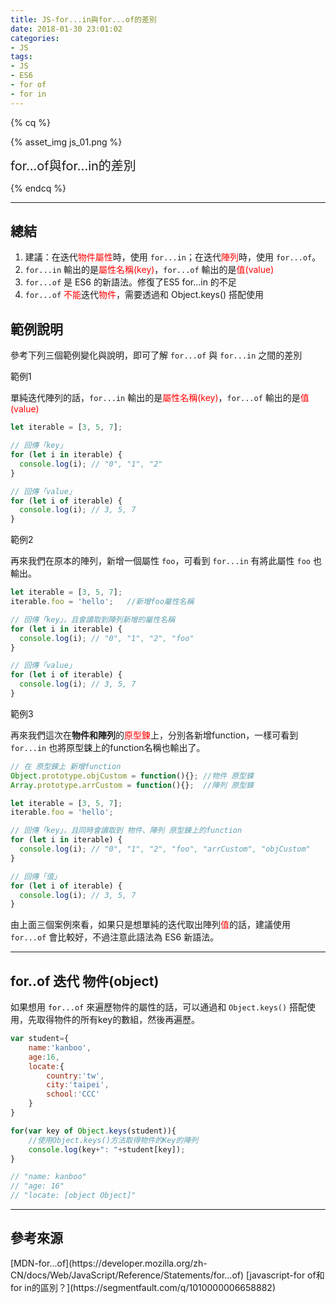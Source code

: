 ```yaml
---
title: JS-for...in與for...of的差別
date: 2018-01-30 23:01:02
categories: 
- JS
tags:
- JS
- ES6
- for of
- for in
---
```


{% cq %}

{% asset_img js_01.png %}

<font style="font-size:20px;">for...of與for...in的差別</font>

{% endcq %}

<!-- more -->
***

## 總結

1. 建議：在迭代<font color="red">物件屬性</font>時，使用 `for...in`；在迭代<font color="red">陣列</font>時，使用 `for...of`。
2. `for...in` 輸出的是<font color="red">屬性名稱(key)</font>，`for...of` 輸出的是<font color="red">值(value)</font>
3. `for...of` 是 ES6 的新語法。修復了ES5 for...in 的不足
4. `for...of` <font color="red">不能</font>迭代<font color="red">物件</font>，需要透過和 Object.keys() 搭配使用

## 範例說明

參考下列三個範例變化與說明，即可了解 `for...of` 與 `for...in` 之間的差別

<span id="inline-purple">範例1</span>

單純迭代陣列的話，`for...in` 輸出的是<font color="red">屬性名稱(key)</font>，`for...of` 輸出的是<font color="red">值(value)</font>

``` js 
let iterable = [3, 5, 7];

// 回傳「key」
for (let i in iterable) {
  console.log(i); // "0", "1", "2"
}

// 回傳「value」
for (let i of iterable) {
  console.log(i); // 3, 5, 7
}
```

<span id="inline-purple">範例2</span>

再來我們在原本的陣列，新增一個屬性 `foo`，可看到 `for...in` 有將此屬性 `foo` 也輸出。

``` js 新增陣列的屬性
let iterable = [3, 5, 7];
iterable.foo = 'hello';   //新增foo屬性名稱

// 回傳「key」，且會讀取到陣列新增的屬性名稱
for (let i in iterable) {
  console.log(i); // "0", "1", "2", "foo"
}

// 回傳「value」
for (let i of iterable) {
  console.log(i); // 3, 5, 7
}
```

<span id="inline-purple">範例3</span>

再來我們這次在**物件和陣列**的<font color="red">原型鍊</font>上，分別各新增function，一樣可看到 `for...in` 也將原型鋉上的function名稱也輸出了。

``` js 在 原型鍊上 新增function
// 在 原型鍊上 新增function
Object.prototype.objCustom = function(){}; //物件 原型鋉
Array.prototype.arrCustom = function(){};  //陣列 原型鋉

let iterable = [3, 5, 7];
iterable.foo = 'hello';

// 回傳「key」，且同時會讀取到 物件、陣列 原型鍊上的function
for (let i in iterable) {
  console.log(i); // "0", "1", "2", "foo", "arrCustom", "objCustom"
}

// 回傳「值」
for (let i of iterable) {
  console.log(i); // 3, 5, 7
}
```

由上面三個案例來看，如果只是想單純的迭代取出陣列<font color="red">值</font>的話，建議使用 `for...of` 會比較好，不過注意此語法為 ES6 新語法。


***
## for..of 迭代 物件(object)

如果想用 `for...of` 來遍歷物件的屬性的話，可以通過和 `Object.keys()` 搭配使用，先取得物件的所有key的數組，然後再遍歷。

``` js
var student={
    name:'kanboo',
    age:16,
    locate:{
        country:'tw',
        city:'taipei',
        school:'CCC'
    }
}

for(var key of Object.keys(student)){
    //使用Object.keys()方法取得物件的Key的陣列
    console.log(key+": "+student[key]);
}

// "name: kanboo"
// "age: 16"
// "locate: [object Object]"
```

***
## 參考來源
<div class="note info">[MDN-for...of](https://developer.mozilla.org/zh-CN/docs/Web/JavaScript/Reference/Statements/for...of)
[javascript-for of和for in的區別？](https://segmentfault.com/q/1010000006658882)</div>